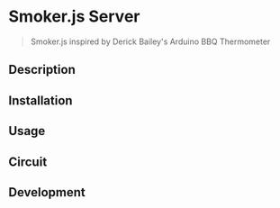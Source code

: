 # Smoker.js Server

> Smoker.js inspired by Derick Bailey's Arduino BBQ Thermometer

## Description

## Installation

## Usage

## Circuit

## Development
